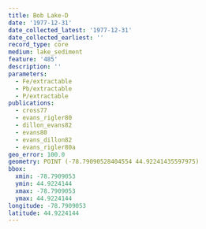 ```yaml
---
title: Bob Lake-D
date: '1977-12-31'
date_collected_latest: '1977-12-31'
date_collected_earliest: ''
record_type: core
medium: lake_sediment
feature: '485'
description: ''
parameters:
  - Fe/extractable
  - Pb/extractable
  - P/extractable
publications:
  - cross77
  - evans_rigler80
  - dillon_evans82
  - evans80
  - evans_dillon82
  - evans_rigler80a
geo_error: 100.0
geometry: POINT (-78.79090528404554 44.92241435597975)
bbox:
  xmin: -78.7909053
  ymin: 44.9224144
  xmax: -78.7909053
  ymax: 44.9224144
longitude: -78.7909053
latitude: 44.9224144
---
```

